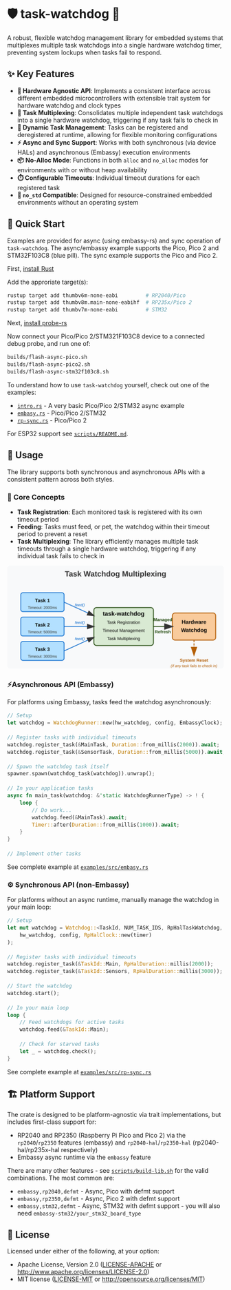 # 🛡️ task-watchdog 🐺

A robust, flexible watchdog management library for embedded systems that multiplexes multiple task watchdogs into a single hardware watchdog timer, preventing system lockups when tasks fail to respond.

## ✨ Key Features

- **🔄 Hardware Agnostic API**: Implements a consistent interface across different embedded microcontrollers with extensible trait system for hardware watchdog and clock types
- **🔀 Task Multiplexing**: Consolidates multiple independent task watchdogs into a single hardware watchdog, triggering if any task fails to check in
- **🔌 Dynamic Task Management**: Tasks can be registered and deregistered at runtime, allowing for flexible monitoring configurations
- **⚡ Async and Sync Support**: Works with both synchronous (via device HALs) and asynchronous (Embassy) execution environments
- **📦 No-Alloc Mode**: Functions in both `alloc` and `no_alloc` modes for environments with or without heap availability
- **⏱️ Configurable Timeouts**: Individual timeout durations for each registered task
- **🧪 `no_std` Compatible**: Designed for resource-constrained embedded environments without an operating system

## 🚀 Quick Start

Examples are provided for async (using embassy-rs) and sync operation of `task-watchdog`.  The async/embassy example supports the Pico, Pico 2 and STM32F103C8 (blue pill).  The sync example supports the Pico and Pico 2.

First, [install Rust](https://www.rust-lang.org/tools/install)

Add the approriate target(s):

```bash
rustup target add thumbv6m-none-eabi         # RP2040/Pico
rustup target add thumbv8m.main-none-eabihf  # RP235x/Pico 2
rustup target add thumbv7m-none-eabi         # STM32
```

Next, [install probe-rs](https://probe.rs/docs/getting-started/installation/)

Now connect your Pico/Pico 2/STM321F103C8 device to a connected debug probe, and run one of:

```bash
builds/flash-async-pico.sh
builds/flash-async-pico2.sh
builds/flash-async-stm32f103c8.sh
```

To understand how to use `task-watchdog` yourself, check out one of the examples:
* [`intro.rs`](examples/src/bin/intro.rs) - A very basic Pico/Pico 2/STM32 async example
* [`embasy.rs`](examples/src/bin/embasy.rs) - Pico/Pico 2/STM32
* [`rp-sync.rs`](examples/src/bin/rp-sync.rs) - Pico/Pico 2

For ESP32 support see [`scripts/README.md`](scripts/README.md#ESP32).

## 📝 Usage

The library supports both synchronous and asynchronous APIs with a consistent pattern across both styles.

### 🧠 Core Concepts

- **Task Registration**: Each monitored task is registered with its own timeout period
- **Feeding**: Tasks must feed, or pet, the watchdog within their timeout period to prevent a reset
- **Task Multiplexing**: The library efficiently manages multiple task timeouts through a single hardware watchdog, triggering if any individual task fails to check in

![Task Watchdog Multiplexing](https://raw.githubusercontent.com/piersfinlayson/task-watchdog/refs/heads/main/docs/images/multiplex.svg)

### ⚡Asynchronous API (Embassy)

For platforms using Embassy, tasks feed the watchdog asynchronously:

```Rust
// Setup
let watchdog = WatchdogRunner::new(hw_watchdog, config, EmbassyClock);

// Register tasks with individual timeouts
watchdog.register_task(&MainTask, Duration::from_millis(2000)).await;
watchdog.register_task(&SensorTask, Duration::from_millis(5000)).await;

// Spawn the watchdog task itself
spawner.spawn(watchdog_task(watchdog)).unwrap();

// In your application tasks
async fn main_task(watchdog: &'static WatchdogRunnerType) -> ! {
    loop {
        // Do work...
        watchdog.feed(&MainTask).await;
        Timer::after(Duration::from_millis(1000)).await;
    }
}

// Implement other tasks
```

See complete example at [`examples/src/embasy.rs`](examples/src/embasy.rs)

### ⚙️ Synchronous API (non-Embassy)

For platforms without an async runtime, manually manage the watchdog in your main loop:

```rust
// Setup
let mut watchdog = Watchdog::<TaskId, NUM_TASK_IDS, RpHalTaskWatchdog, RpHalClock>::new(
    hw_watchdog, config, RpHalClock::new(timer)
);

// Register tasks with individual timeouts
watchdog.register_task(&TaskId::Main, RpHalDuration::millis(2000));
watchdog.register_task(&TaskId::Sensors, RpHalDuration::millis(3000));

// Start the watchdog
watchdog.start();

// In your main loop
loop {
    // Feed watchdogs for active tasks
    watchdog.feed(&TaskId::Main);
    
    // Check for starved tasks
    let _ = watchdog.check();
}
```

See complete example at [`examples/src/rp-sync.rs`](examples/src/rp-sync.rs)

## 🏗️ Platform Support

The crate is designed to be platform-agnostic via trait implementations, but includes first-class support for:

- RP2040 and RP2350 (Raspberry Pi Pico and Pico 2) via the `rp2040`/`rp2350` features (embassy) and `rp2040-hal`/`rp2350-hal` (rp2040-hal/rp235x-hal respectively)
- Embassy async runtime via the `embassy` feature

There are many other features - see [`scripts/build-lib.sh`](scripts/build-lib.sh) for the valid combinations.  The most common are:
- `embassy,rp2040,defmt` - Async, Pico with defmt support
- `embassy,rp2350,defmt` - Async, Pico 2 with defmt support
- `embassy,stm32,defmt` - Async, STM32 with defmt support - you will also need `embassy-stm32/your_stm32_board_type`

## 📜 License

Licensed under either of the following, at your option:

- Apache License, Version 2.0 ([LICENSE-APACHE](LICENSE-APACHE) or http://www.apache.org/licenses/LICENSE-2.0)
- MIT license ([LICENSE-MIT](LICENSE-MIT) or http://opensource.org/licenses/MIT)
